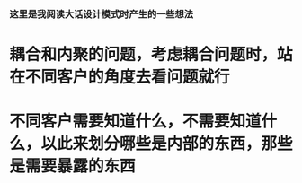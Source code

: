 ### 这里是我阅读大话设计模式时产生的一些想法

# 耦合和内聚的问题，考虑耦合问题时，站在不同客户的角度去看问题就行
# 不同客户需要知道什么，不需要知道什么，以此来划分哪些是内部的东西，那些是需要暴露的东西


